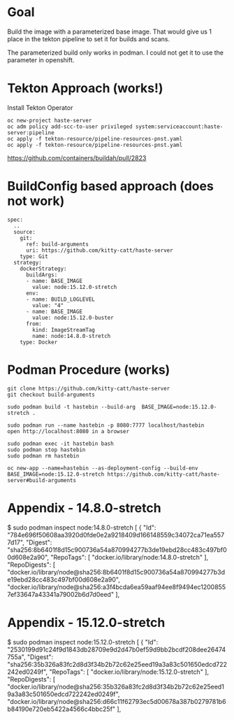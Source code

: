 # Goal

Build the image with a parameterized base image. 
That would give us 1 place in the tekton pipeline to set it for builds and scans.

The parameterized build only works in podman. I could not get it to use the parameter in openshift.

# Tekton Approach (works!)


Install Tekton Operator

    oc new-project haste-server
    oc adm policy add-scc-to-user privileged system:serviceaccount:haste-server:pipeline
    oc apply -f tekton-resource/pipeline-resources-pnst.yaml 
    oc apply -f tekton-resource/pipeline-resources-pnst.yaml 

https://github.com/containers/buildah/pull/2823

# BuildConfig based approach (does not work)

    spec:
      ..
      source:
        git:
          ref: build-arguments
          uri: https://github.com/kitty-catt/haste-server
        type: Git
      strategy:
        dockerStrategy:
          buildArgs:
          - name: BASE_IMAGE
            value: node:15.12.0-stretch
          env:
          - name: BUILD_LOGLEVEL
            value: "4"
          - name: BASE_IMAGE
            value: node:15.12.0-buster
          from:
            kind: ImageStreamTag
            name: node:14.8.0-stretch
        type: Docker


# Podman Procedure (works)

    git clone https://github.com/kitty-catt/haste-server
    git checkout build-arguments

    sudo podman build -t hastebin --build-arg  BASE_IMAGE=node:15.12.0-stretch .

    sudo podman run --name hastebin -p 8080:7777 localhost/hastebin
    open http://localhost:8080 in a browser

    sudo podman exec -it hastebin bash
    sudo podman stop hastebin
    sudo podman rm hastebin

    oc new-app --name=hastebin --as-deployment-config --build-env BASE_IMAGE=node:15.12.0-stretch https://github.com/kitty-catt/haste-server#build-arguments



# Appendix - 14.8.0-stretch

$ sudo podman inspect node:14.8.0-stretch
[
    {
        "Id": "784e696f50608aa3920d0fde0e2a9218409d166148559c34072ca71ea5577d17",
        "Digest": "sha256:8b6401f8d15c900736a54a870994277b3de19ebd28cc483c497bf00d608e2a90",
        "RepoTags": [
            "docker.io/library/node:14.8.0-stretch"
        ],
        "RepoDigests": [
            "docker.io/library/node@sha256:8b6401f8d15c900736a54a870994277b3de19ebd28cc483c497bf00d608e2a90",
            "docker.io/library/node@sha256:a3f4bcda6ea59aaf94ee8f9494ec12008557ef33647a43341a79002b6d7d0eed"
        ],

# Appendix - 15.12.0-stretch

$ sudo podman inspect node:15.12.0-stretch
[
    {
        "Id": "2530199d91c24f9d1843db28709e9d2d47b0ef59d9bb2bcdf208dee26474755a",
        "Digest": "sha256:35b326a83fc2d8d3f34b2b72c62e25eed19a3a83c501650edcd722242ed0249f",
        "RepoTags": [
            "docker.io/library/node:15.12.0-stretch"
        ],
        "RepoDigests": [
            "docker.io/library/node@sha256:35b326a83fc2d8d3f34b2b72c62e25eed19a3a83c501650edcd722242ed0249f",
            "docker.io/library/node@sha256:d66c11f62793ec5d00678a387b0279781b6b84190e720eb5422a4566c4bbc25f"
        ],
